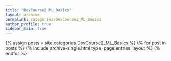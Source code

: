 ```yaml
---
title: "DevCourse2_ML_Basics"
layout: archive
permalink: categories/DevCourse2_ML_Basics
author_profile: true
sidebar_main: true
---
```



{% assign posts = site.categories.DevCourse2_ML_Basics %}
{% for post in posts %} {% include archive-single.html type=page.entries_layout %} {% endfor %}